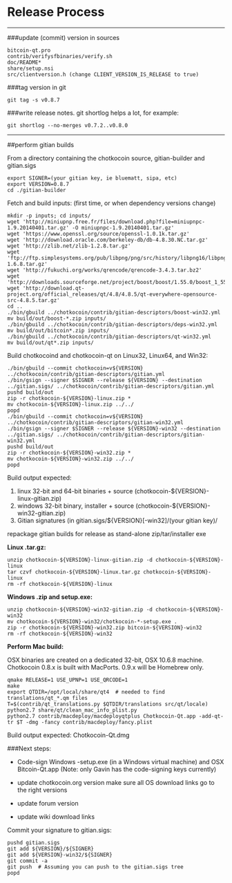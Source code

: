 Release Process
====================

* * *

###update (commit) version in sources


	bitcoin-qt.pro
	contrib/verifysfbinaries/verify.sh
	doc/README*
	share/setup.nsi
	src/clientversion.h (change CLIENT_VERSION_IS_RELEASE to true)

###tag version in git

	git tag -s v0.8.7

###write release notes. git shortlog helps a lot, for example:

	git shortlog --no-merges v0.7.2..v0.8.0

* * *

##perform gitian builds

 From a directory containing the chotkocoin source, gitian-builder and gitian.sigs
  
	export SIGNER=(your gitian key, ie bluematt, sipa, etc)
	export VERSION=0.8.7
	cd ./gitian-builder

 Fetch and build inputs: (first time, or when dependency versions change)

	mkdir -p inputs; cd inputs/
	wget 'http://miniupnp.free.fr/files/download.php?file=miniupnpc-1.9.20140401.tar.gz' -O miniupnpc-1.9.20140401.tar.gz'
	wget 'https://www.openssl.org/source/openssl-1.0.1k.tar.gz'
	wget 'http://download.oracle.com/berkeley-db/db-4.8.30.NC.tar.gz'
	wget 'http://zlib.net/zlib-1.2.8.tar.gz'
	wget 'ftp://ftp.simplesystems.org/pub/libpng/png/src/history/libpng16/libpng-1.6.8.tar.gz'
	wget 'http://fukuchi.org/works/qrencode/qrencode-3.4.3.tar.bz2'
	wget 'http://downloads.sourceforge.net/project/boost/boost/1.55.0/boost_1_55_0.tar.bz2'
	wget 'http://download.qt-project.org/official_releases/qt/4.8/4.8.5/qt-everywhere-opensource-src-4.8.5.tar.gz'
	cd ..
	./bin/gbuild ../chotkocoin/contrib/gitian-descriptors/boost-win32.yml
	mv build/out/boost-*.zip inputs/
	./bin/gbuild ../chotkocoin/contrib/gitian-descriptors/deps-win32.yml
	mv build/out/bitcoin*.zip inputs/
	./bin/gbuild ../chotkocoin/contrib/gitian-descriptors/qt-win32.yml
	mv build/out/qt*.zip inputs/

 Build chotkocoind and chotkocoin-qt on Linux32, Linux64, and Win32:
  
	./bin/gbuild --commit chotkocoin=v${VERSION} ../chotkocoin/contrib/gitian-descriptors/gitian.yml
	./bin/gsign --signer $SIGNER --release ${VERSION} --destination ../gitian.sigs/ ../chotkocoin/contrib/gitian-descriptors/gitian.yml
	pushd build/out
	zip -r chotkocoin-${VERSION}-linux.zip *
	mv chotkocoin-${VERSION}-linux.zip ../../
	popd
	./bin/gbuild --commit chotkocoin=v${VERSION} ../chotkocoin/contrib/gitian-descriptors/gitian-win32.yml
	./bin/gsign --signer $SIGNER --release ${VERSION}-win32 --destination ../gitian.sigs/ ../chotkocoin/contrib/gitian-descriptors/gitian-win32.yml
	pushd build/out
	zip -r chotkocoin-${VERSION}-win32.zip *
	mv chotkocoin-${VERSION}-win32.zip ../../
	popd

  Build output expected:

  1. linux 32-bit and 64-bit binaries + source (chotkocoin-${VERSION}-linux-gitian.zip)
  2. windows 32-bit binary, installer + source (chotkocoin-${VERSION}-win32-gitian.zip)
  3. Gitian signatures (in gitian.sigs/${VERSION}[-win32]/(your gitian key)/

repackage gitian builds for release as stand-alone zip/tar/installer exe

**Linux .tar.gz:**

	unzip chotkocoin-${VERSION}-linux-gitian.zip -d chotkocoin-${VERSION}-linux
	tar czvf chotkocoin-${VERSION}-linux.tar.gz chotkocoin-${VERSION}-linux
	rm -rf chotkocoin-${VERSION}-linux

**Windows .zip and setup.exe:**

	unzip chotkocoin-${VERSION}-win32-gitian.zip -d chotkocoin-${VERSION}-win32
	mv chotkocoin-${VERSION}-win32/chotkocoin-*-setup.exe .
	zip -r chotkocoin-${VERSION}-win32.zip bitcoin-${VERSION}-win32
	rm -rf chotkocoin-${VERSION}-win32

**Perform Mac build:**

  OSX binaries are created on a dedicated 32-bit, OSX 10.6.8 machine.
  Chotkocoin 0.8.x is built with MacPorts.  0.9.x will be Homebrew only.

	qmake RELEASE=1 USE_UPNP=1 USE_QRCODE=1
	make
	export QTDIR=/opt/local/share/qt4  # needed to find translations/qt_*.qm files
	T=$(contrib/qt_translations.py $QTDIR/translations src/qt/locale)
	python2.7 share/qt/clean_mac_info_plist.py
	python2.7 contrib/macdeploy/macdeployqtplus Chotkocoin-Qt.app -add-qt-tr $T -dmg -fancy contrib/macdeploy/fancy.plist

 Build output expected: Chotkocoin-Qt.dmg

###Next steps:

* Code-sign Windows -setup.exe (in a Windows virtual machine) and
  OSX Bitcoin-Qt.app (Note: only Gavin has the code-signing keys currently)

* update chotkocoin.org version
  make sure all OS download links go to the right versions

* update forum version

* update wiki download links

Commit your signature to gitian.sigs:

	pushd gitian.sigs
	git add ${VERSION}/${SIGNER}
	git add ${VERSION}-win32/${SIGNER}
	git commit -a
	git push  # Assuming you can push to the gitian.sigs tree
	popd

